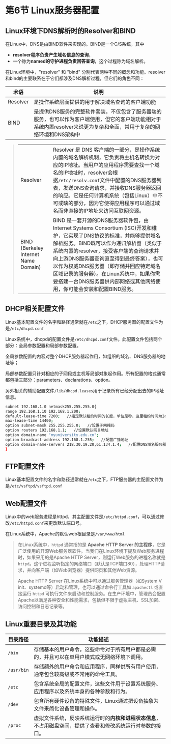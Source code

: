 # 第6节 Linux服务器配置

## Linux环境下DNS解析时的Resolver和BIND

在Linux中，DNS是由BIND软件来实现的。BIND是一个C/S系统，其中

- **resolver程序负责产生域名信息的查询**，
- 一个称为**named的守护进程负责回答查询**，这个过程称为域名解析。

在Linux环境中，"resolver" 和 "bind" 分别代表两种不同的概念和功能。resolver和bind的主要联系在于它们都涉及DNS解析过程，但它们的角色不同：

| 术语     | 说明                                                         |
| -------- | ------------------------------------------------------------ |
| Resolver | 是操作系统层面提供的用于解决域名查询的客户端功能             |
| BIND     | 是提供DNS服务的完整软件套装，不仅包含了服务器端的服务，也可以作为客户端使用，但它的客户端功能相对于系统内置resolver来说更为复杂和全面，常用于复杂的网络环境和DNS架构中 |

> |                                      |                                                              |
> | ------------------------------------ | ------------------------------------------------------------ |
> | Resolver                             | Resolver 是 DNS 客户端的一部分，是操作系统内置的域名解析机制，它负责将主机名转换为对应的IP地址。当用户的应用程序需要查找一个域名的IP地址时，resolver会根据`/etc/resolv.conf`文件中配置的DNS服务器列表，发送DNS查询请求，并接收DNS服务器返回的响应。它是任何计算机系统（包括Linux）中不可或缺的部分，因为它使得应用程序可以通过域名而非直接的IP地址来访问互联网资源。 |
> | BIND (Berkeley Internet Name Domain) | BIND 是一套开源的DNS服务器软件包，由Internet Systems Consortium (ISC)开发和维护，它实现了DNS协议的标准，并能够提供域名解析服务。BIND既可以作为递归解析器（类似于系统内置的resolver，接受客户端的查询请求并向上游DNS服务器查询直至得到最终答案），也可以作为权威DNS服务器（即存储并回应特定域名区域记录的服务器）。在Linux系统中，如果你需要搭建一台DNS服务器供内部网络或其他网络使用，你可能会安装和配置BIND服务。 |



## DHCP相关配置文件

Linux基本配置文件的名字和路径通常就在`/etc`之下，DHCP服务器的配置文件为是`/etc/dhcpd.conf`

Linux系统中，dhcpd的配置文件是`/etc/dhcpd.conf`文件。此配置文件包括两个部分：全局参数配置和局部参数配置。

全局参数配置的内容对整个DHCP服务器起作用，如组织的域名、DNS服务器的地址等；

局部参数配置只针对相应的子网段或主机等局部对象起作用。所有配置的格式通常都包括三部分：parameters、declarations、option。

另外相关的辅助配置文件`/lib/dhcpd.leases`用于记录所有已经分配出去的IP地址信息。

```bash
subnet 192.168.1.0 netmask255.255.255.0{
range 192.168.1.10 192.168.1.200;
default-lease-time 7200;   //指定默认租约时间的长度，单位是秒，这里租约时间为2小时，共7200秒
max-lease-time 14400;
option subnet-mask 255.255.255.0;   //设置子网掩码
option routers 192.168.1.1;   //设置默认网关地址
option domain-name "myuniversity.edu.cn";
option broadcast-address 192.168.1.255;   //配置广播地址
option domain-name-servers 218.30.19.20,61.134.1.4;   //配置DNS域名服务器地址
}
```

## FTP配置文件

Linux基本配置文件的名字和路径通常就在`/etc`之下，FTP服务器的主配置文件为是`/etc/vsftpd/vsftpd.conf`

## Web配置文件

Linux中的web服务进程是httpd，其主配置文件是`/etc/httpd.conf`，可以通过修改`/etc/httpd.conf`来更改默认端口号。

在Linux系统中，Apache的默认web根目录是`/var/www/html`

> 在Linux系统中，`httpd` 通常指的是 **Apache HTTP Server 的主程序**，它是广泛使用的开源Web服务器软件。当我们在Linux环境下提及Web服务进程时，如果采用的是Apache HTTP Server，则运行Web服务的进程名称就是 `httpd`。这个进程监听指定的网络端口（默认是TCP端口80），处理HTTP请求，并向客户端（如Web浏览器）提供网页和其他Web资源。
>
> Apache HTTP Server 在Linux系统中可以通过服务管理器（如System V init、systemd等）启动和管理，也可以通过命令行工具如 `apachectl` 或直接运行 `httpd` 可执行文件来启动和控制服务。在生产环境中，管理员会配置Apache以满足各种安全和性能需求，包括但不限于虚拟主机、SSL加密、访问控制和日志记录等。

## Linux重要目录及其功能

| 目录路径   | 功能描述                                                     |
| ---------- | ------------------------------------------------------------ |
| `/bin`     | 存储基本的用户命令，这些命令对于所有用户都是必需的，并且可以在单用户模式或无网络环境下调用。 |
| `/usr/bin` | 存储额外的用户命令和应用程序，同样供所有用户使用，通常包含较高级或不常用的命令工具。 |
| `/etc`     | 包含系统全局的配置文件，这些文件用于设置系统服务、应用程序以及系统本身的各种参数和行为。 |
| `/dev`     | 包含所有硬件设备的特殊文件，Linux通过把设备抽象为文件来简化设备管理和操作。 |
| `/proc`    | 虚拟文件系统，反映系统运行时的**内核和进程状态信息**，不占用磁盘空间，提供了查看和修改系统运行时参数的接口。 |